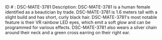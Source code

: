 ID # : DSC-MATE-3781
Description: DSC-MATE-3781 is a human female identified as a beautician by trade. DSC-MATE-3781 is 1.6 meters tall with a slight build and has short, curly black hair. DSC-MATE-3781's most notable feature is their VR rainbow LED eyes, which emit a soft glow and can be programmed for various effects. DSC-MATE-3781 also wears a silver chain around their neck and a green cross earring on their right ear.